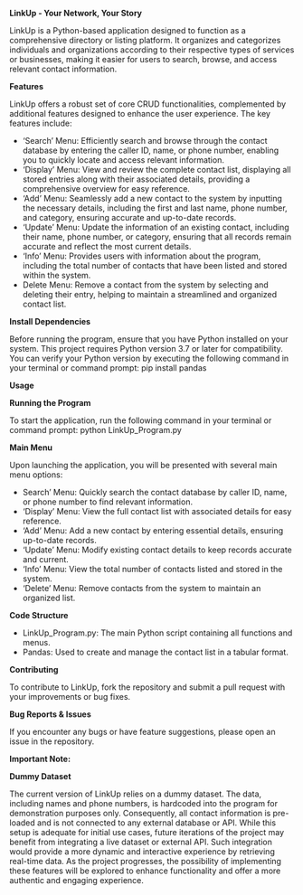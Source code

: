 **LinkUp - Your Network, Your Story**

LinkUp is a Python-based application designed to function as a comprehensive directory or listing platform. It organizes and categorizes individuals and organizations according to their respective types of services or businesses, making it easier for users to search, browse, and access relevant contact information.

**Features**

LinkUp offers a robust set of core CRUD functionalities, complemented by additional features designed to enhance the user experience. The key features include:
- ‘Search’ Menu: Efficiently search and browse through the contact database by entering the caller ID, name, or phone number, enabling you to quickly locate and access relevant information.
- ‘Display’ Menu: View and review the complete contact list, displaying all stored entries along with their associated details, providing a comprehensive overview for easy reference.
- ‘Add’ Menu: Seamlessly add a new contact to the system by inputting the necessary details, including the first and last name, phone number, and category, ensuring accurate and up-to-date records.
- ‘Update’ Menu: Update the information of an existing contact, including their name, phone number, or category, ensuring that all records remain accurate and reflect the most current details.
- ‘Info’ Menu: Provides users with information about the program, including the total number of contacts that have been listed and stored within the system.
- Delete Menu: Remove a contact from the system by selecting and deleting their entry, helping to maintain a streamlined and organized contact list.

**Install Dependencies**

Before running the program, ensure that you have Python installed on your system. This project requires Python version 3.7 or later for compatibility. You can verify your Python version by executing the following command in your terminal or command prompt:
pip install pandas

**Usage**

**Running the Program**

To start the application, run the following command in your terminal or command prompt:
python LinkUp_Program.py

**Main Menu**

Upon launching the application, you will be presented with several main menu options:
- Search’ Menu: Quickly search the contact database by caller ID, name, or phone number to find relevant information.
- ‘Display’ Menu: View the full contact list with associated details for easy reference.
- ‘Add’ Menu: Add a new contact by entering essential details, ensuring up-to-date records.
- ‘Update’ Menu: Modify existing contact details to keep records accurate and current.
- ‘Info’ Menu: View the total number of contacts listed and stored in the system.
- ‘Delete’ Menu: Remove contacts from the system to maintain an organized list.

**Code Structure**
- LinkUp_Program.py: The main Python script containing all functions and menus.
- Pandas: Used to create and manage the contact list in a tabular format.

**Contributing**

To contribute to LinkUp, fork the repository and submit a pull request with your improvements or bug fixes.

**Bug Reports & Issues**

If you encounter any bugs or have feature suggestions, please open an issue in the repository.

**Important Note:**

**Dummy Dataset**

The current version of LinkUp relies on a dummy dataset. The data, including names and phone numbers, is hardcoded into the program for demonstration purposes only. Consequently, all contact information is pre-loaded and is not connected to any external database or API. While this setup is adequate for initial use cases, future iterations of the project may benefit from integrating a live dataset or external API. Such integration would provide a more dynamic and interactive experience by retrieving real-time data. As the project progresses, the possibility of implementing these features will be explored to enhance functionality and offer a more authentic and engaging experience.
